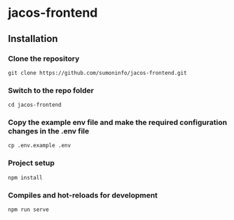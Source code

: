 # jacos-frontend

## Installation

### Clone the repository

    git clone https://github.com/sumoninfo/jacos-frontend.git

### Switch to the repo folder

    cd jacos-frontend

### Copy the example env file and make the required configuration changes in the .env file

    cp .env.example .env

### Project setup
    npm install 

### Compiles and hot-reloads for development
    npm run serve  